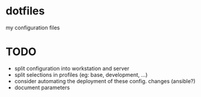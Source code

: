 # dotfiles

my configuration files

# TODO

* split configuration into workstation and server
* split selections in profiles (eg: base, development, ...)
* consider automating the deployment of these config. changes (ansible?)
* document parameters

